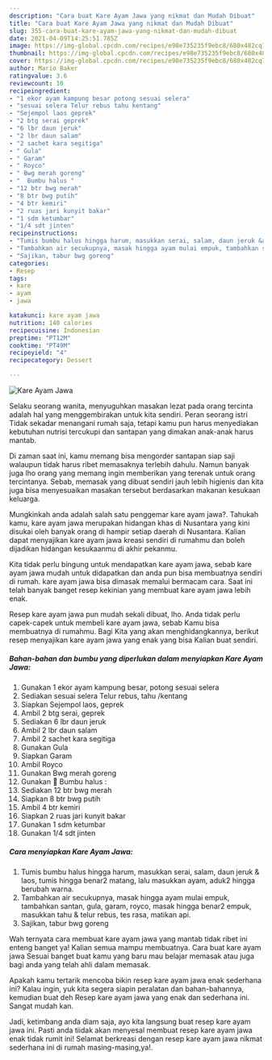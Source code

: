 ```yaml
---
description: "Cara buat Kare Ayam Jawa yang nikmat dan Mudah Dibuat"
title: "Cara buat Kare Ayam Jawa yang nikmat dan Mudah Dibuat"
slug: 355-cara-buat-kare-ayam-jawa-yang-nikmat-dan-mudah-dibuat
date: 2021-04-09T14:25:51.785Z
image: https://img-global.cpcdn.com/recipes/e98e735235f9ebc8/680x482cq70/kare-ayam-jawa-foto-resep-utama.jpg
thumbnail: https://img-global.cpcdn.com/recipes/e98e735235f9ebc8/680x482cq70/kare-ayam-jawa-foto-resep-utama.jpg
cover: https://img-global.cpcdn.com/recipes/e98e735235f9ebc8/680x482cq70/kare-ayam-jawa-foto-resep-utama.jpg
author: Mario Baker
ratingvalue: 3.6
reviewcount: 10
recipeingredient:
- "1 ekor ayam kampung besar potong sesuai selera"
- "sesuai selera Telur rebus tahu kentang"
- "Sejempol laos geprek"
- "2 btg serai geprek"
- "6 lbr daun jeruk"
- "2 lbr daun salam"
- "2 sachet kara segitiga"
- " Gula"
- " Garam"
- " Royco"
- " Bwg merah goreng"
- "  Bumbu halus "
- "12 btr bwg merah"
- "8 btr bwg putih"
- "4 btr kemiri"
- "2 ruas jari kunyit bakar"
- "1 sdm ketumbar"
- "1/4 sdt jinten"
recipeinstructions:
- "Tumis bumbu halus hingga harum, masukkan serai, salam, daun jeruk &amp; laos, tumis hingga benar2 matang, lalu masukkan ayam, aduk2 hingga berubah warna."
- "Tambahkan air secukupnya, masak hingga ayam mulai empuk, tambahkan santan, gula, garam, royco, masak hingga benar2 empuk, masukkan tahu &amp; telur rebus, tes rasa, matikan api."
- "Sajikan, tabur bwg goreng"
categories:
- Resep
tags:
- kare
- ayam
- jawa

katakunci: kare ayam jawa 
nutrition: 140 calories
recipecuisine: Indonesian
preptime: "PT12M"
cooktime: "PT49M"
recipeyield: "4"
recipecategory: Dessert

---
```



![Kare Ayam Jawa](https://img-global.cpcdn.com/recipes/e98e735235f9ebc8/680x482cq70/kare-ayam-jawa-foto-resep-utama.jpg)

Selaku seorang wanita, menyuguhkan masakan lezat pada orang tercinta adalah hal yang menggembirakan untuk kita sendiri. Peran seorang istri Tidak sekadar menangani rumah saja, tetapi kamu pun harus menyediakan kebutuhan nutrisi tercukupi dan santapan yang dimakan anak-anak harus mantab.

Di zaman  saat ini, kamu memang bisa mengorder santapan siap saji walaupun tidak harus ribet memasaknya terlebih dahulu. Namun banyak juga lho orang yang memang ingin memberikan yang terenak untuk orang tercintanya. Sebab, memasak yang dibuat sendiri jauh lebih higienis dan kita juga bisa menyesuaikan masakan tersebut berdasarkan makanan kesukaan keluarga. 



Mungkinkah anda adalah salah satu penggemar kare ayam jawa?. Tahukah kamu, kare ayam jawa merupakan hidangan khas di Nusantara yang kini disukai oleh banyak orang di hampir setiap daerah di Nusantara. Kalian dapat menyajikan kare ayam jawa kreasi sendiri di rumahmu dan boleh dijadikan hidangan kesukaanmu di akhir pekanmu.

Kita tidak perlu bingung untuk mendapatkan kare ayam jawa, sebab kare ayam jawa mudah untuk didapatkan dan anda pun bisa membuatnya sendiri di rumah. kare ayam jawa bisa dimasak memalui bermacam cara. Saat ini telah banyak banget resep kekinian yang membuat kare ayam jawa lebih enak.

Resep kare ayam jawa pun mudah sekali dibuat, lho. Anda tidak perlu capek-capek untuk membeli kare ayam jawa, sebab Kamu bisa membuatnya di rumahmu. Bagi Kita yang akan menghidangkannya, berikut resep menyajikan kare ayam jawa yang enak yang bisa Kalian buat sendiri.

<!--inarticleads1-->

##### Bahan-bahan dan bumbu yang diperlukan dalam menyiapkan Kare Ayam Jawa:

1. Gunakan 1 ekor ayam kampung besar, potong sesuai selera
1. Sediakan sesuai selera Telur rebus, tahu /kentang
1. Siapkan Sejempol laos, geprek
1. Ambil 2 btg serai, geprek
1. Sediakan 6 lbr daun jeruk
1. Ambil 2 lbr daun salam
1. Ambil 2 sachet kara segitiga
1. Gunakan  Gula
1. Siapkan  Garam
1. Ambil  Royco
1. Gunakan  Bwg merah goreng
1. Gunakan  🌸 Bumbu halus :
1. Sediakan 12 btr bwg merah
1. Siapkan 8 btr bwg putih
1. Ambil 4 btr kemiri
1. Siapkan 2 ruas jari kunyit bakar
1. Gunakan 1 sdm ketumbar
1. Gunakan 1/4 sdt jinten




<!--inarticleads2-->

##### Cara menyiapkan Kare Ayam Jawa:

1. Tumis bumbu halus hingga harum, masukkan serai, salam, daun jeruk &amp; laos, tumis hingga benar2 matang, lalu masukkan ayam, aduk2 hingga berubah warna.
1. Tambahkan air secukupnya, masak hingga ayam mulai empuk, tambahkan santan, gula, garam, royco, masak hingga benar2 empuk, masukkan tahu &amp; telur rebus, tes rasa, matikan api.
1. Sajikan, tabur bwg goreng




Wah ternyata cara membuat kare ayam jawa yang mantab tidak ribet ini enteng banget ya! Kalian semua mampu membuatnya. Cara buat kare ayam jawa Sesuai banget buat kamu yang baru mau belajar memasak atau juga bagi anda yang telah ahli dalam memasak.

Apakah kamu tertarik mencoba bikin resep kare ayam jawa enak sederhana ini? Kalau ingin, yuk kita segera siapin peralatan dan bahan-bahannya, kemudian buat deh Resep kare ayam jawa yang enak dan sederhana ini. Sangat mudah kan. 

Jadi, ketimbang anda diam saja, ayo kita langsung buat resep kare ayam jawa ini. Pasti anda tiidak akan menyesal membuat resep kare ayam jawa enak tidak rumit ini! Selamat berkreasi dengan resep kare ayam jawa nikmat sederhana ini di rumah masing-masing,ya!.

